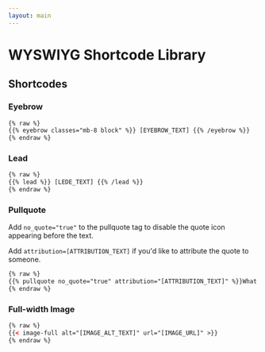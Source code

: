 ```yaml
---
layout: main
---
```


# WYSWIYG Shortcode Library

## Shortcodes

### Eyebrow

```html
{% raw %}
{{% eyebrow classes="mb-8 block" %}} [EYEBROW_TEXT] {{% /eyebrow %}}
{% endraw %}
```

### Lead

```html
{% raw %}
{{% lead %}} [LEDE_TEXT] {{% /lead %}}
{% endraw %}
```

### Pullquote

Add `no_quote="true"` to the pullquote tag to disable the quote icon appearing before the text.

Add `attribution=[ATTRIBUTION_TEXT]` if you'd like to attribute the quote to someone.

```html
{% raw %}
{{% pullquote no_quote="true" attribution="[ATTRIBUTION_TEXT]" %}}What is the role of public media in a multi-platform landscape?{{% /pullquote %}}
{% endraw %}
```

### Full-width Image

```html
{% raw %}
{{< image-full alt="[IMAGE_ALT_TEXT]" url="[IMAGE_URL]" >}}
{% endraw %}
```
